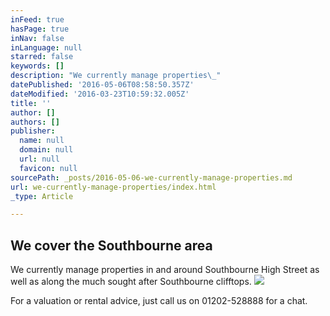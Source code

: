 ```yaml
---
inFeed: true
hasPage: true
inNav: false
inLanguage: null
starred: false
keywords: []
description: "We currently manage properties\_"
datePublished: '2016-05-06T08:58:50.357Z'
dateModified: '2016-03-23T10:59:32.005Z'
title: ''
author: []
authors: []
publisher:
  name: null
  domain: null
  url: null
  favicon: null
sourcePath: _posts/2016-05-06-we-currently-manage-properties.md
url: we-currently-manage-properties/index.html
_type: Article

---
```

## We cover the Southbourne area

We currently manage properties in and around Southbourne High Street as well as along the much sought after Southbourne clifftops.
![](https://the-grid-user-content.s3-us-west-2.amazonaws.com/e185032d-6ca1-43bb-9ce9-be68967adacd.jpg)

For a valuation or rental advice, just call us on 01202-528888 for a chat.